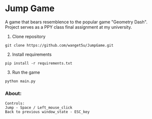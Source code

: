 # Jump Game

A game that bears resemblence to the popular game "Geometry Dash". Project serves as a PPY class final assignment at my university.

1. Clone repository

`git clone https://github.com/wanget5u/JumpGame.git`

2. Install requirements

`pip install -r requirements.txt`

3. Run the game

`python main.py`

<h3>About: </h4>

    Controls:
    Jump - Space / Left_mouse_click
    Back to previous window_state - ESC_key
